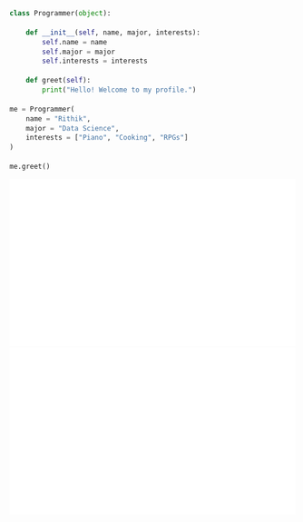 ```python
class Programmer(object):

    def __init__(self, name, major, interests):
        self.name = name
        self.major = major
        self.interests = interests
        
    def greet(self):
        print("Hello! Welcome to my profile.")

me = Programmer(
    name = "Rithik",
    major = "Data Science",
    interests = ["Piano", "Cooking", "RPGs"]
)

me.greet()
```
<div align="center">
  <a href="#">
    <img src="https://raw.githubusercontent.com/rithik-raja/github-stats/master/generated/overview.svg#gh-dark-mode-only" />
  </a>
  <a href="#">
    <img src="https://raw.githubusercontent.com/rithik-raja/github-stats/master/generated/languages.svg#gh-dark-mode-only" />
  </a>
</div>
